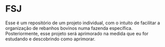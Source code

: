 # FSJ
Esse é um repositório de um projeto individual, com o intuito de facilitar a organização de rebanhos bovinos numa fazenda específica. Posteriormente, esse projeto será aprimorado na medida que eu for estudando e descobrindo como aprimorar.
